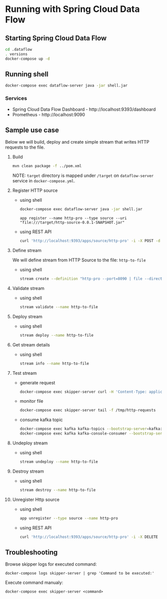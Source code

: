 
# Running with Spring Cloud Data Flow

## Starting Spring Cloud Data Flow

```bash
cd .dataflow
. versions
docker-compose up -d
```

## Running shell

```bash
docker-compose exec dataflow-server java -jar shell.jar
```

### Services

- Spring Cloud Data Flow Dashboard - http://localhost:9393/dashboard
- Prometheus - http://localhost:9090

## Sample use case

Below we will build, deploy and create simple stream that writes HTTP requests to the file.

1. Build

    ```bash
    mvn clean package -f ../pom.xml
    ```

    NOTE: `target` directory is mapped under `/target` on `dataflow-server` service in `docker-compose.yml`.

2. Register HTTP source

    - using shell
        ```bash
        docker-compose exec dataflow-server java -jar shell.jar
        ```
        
        ```
        app register --name http-pro --type source --uri "file:///target/http-source-0.0.1-SNAPSHOT.jar"
        ```
    
    - using REST API
        
        ```bash
        curl 'http://localhost:9393/apps/source/http-pro' -i -X POST -d 'uri=file%3A%2F%2F%2Ftarget%2Fhttp-source-0.0.1-SNAPSHOT.jar'
        ```
        
3. Define stream

    We will define stream from HTTP Source to the file: `http-to-file`
  
    - using shell
    
        ```bash
        stream create --definition "http-pro --port=8090 | file --directory=/tmp --name=http-requests" --name http-to-file
        ```

4. Validate stream

    - using shell
    
        ```bash
        stream validate --name http-to-file
        ```

5. Deploy stream

    - using shell
    
        ```bash
        stream deploy --name http-to-file
        ```

6. Get stream details

    - using shell
    
        ```bash
        stream info --name http-to-file
        ```

7. Test stream

    - generate request
    
        ```bash
        docker-compose exec skipper-server curl -H 'Content-Type: application/json' -d '{"name":"john"}' http://localhost:8090
        ```

    - monitor file
    
        ```bash
        docker-compose exec skipper-server tail -f /tmp/http-requests
        ``` 
    
    - consume kafka topic
    
        ```bash
        docker-compose exec kafka kafka-topics --bootstrap-server=kafka:9092 --list
        docker-compose exec kafka kafka-console-consumer --bootstrap-server localhost:9092 --from-beginning --topic http-to-file.http-pro
        ```

8. Undeploy stream

    - using shell
    
        ```bash
        stream undeploy --name http-to-file
        ```

9. Destroy stream

    - using shell
    
        ```bash
        stream destroy --name http-to-file
        ```

10. Unregister Http source

    - using shell
    
        ```bash
        app unregister --type source --name http-pro
        ```
        
    - using REST API
        
        ```bash
        curl 'http://localhost:9393/apps/source/http-pro' -i -X DELETE
        ```

## Troubleshooting

Browse skipper logs for executed command:

`docker-compose logs skipper-server | grep 'Command to be executed:'`

Execute command manualy: 

`docker-compose exec skipper-server <command>`
